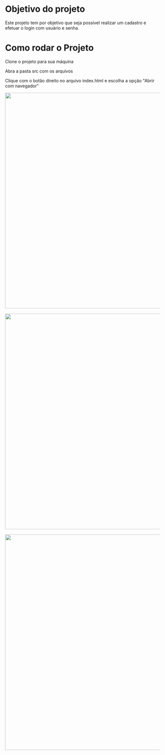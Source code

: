 # Objetivo do projeto

Este projeto tem por objetivo que seja possível realizar um cadastro e efetuar o login com usuário e senha.

# Como rodar o Projeto
Clone o projeto para sua máquina

Abra a pasta src com os arquivos

Clique com o botão direito no arquivo index.html e escolha a opção "Abrir com navegador"

<div align="center">
  <img src="https://user-images.githubusercontent.com/83483381/201688191-c4248fb8-10c3-4da3-9862-384a92966c01.png" width="700px"/>
</div><br>  
<div align="center">
  <img src="https://user-images.githubusercontent.com/83483381/201692667-29154451-8531-449b-ad1f-4f56185c95ad.png" width="700px"/>
</div><br>  
<div align="center">
  <img src="https://user-images.githubusercontent.com/83483381/201692736-4e466dc5-d29d-443b-9640-8252ab2bdd79.png" width="700px"/>
</div><br> 

